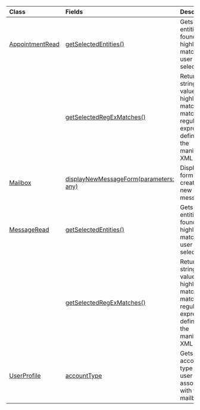 | Class | Fields | Description |
|:---|:---|:---|
|[AppointmentRead](/javascript/api/outlook/outlook.appointmentread)|[getSelectedEntities()](/javascript/api/outlook/outlook.appointmentread#outlook-office-appointmentread-getselectedentities-member(1))|Gets the entities found in a highlighted match a user has selected.|
||[getSelectedRegExMatches()](/javascript/api/outlook/outlook.appointmentread#outlook-office-appointmentread-getselectedregexmatches-member(1))|Returns string values in a highlighted match that match the regular expressions defined in the manifest XML file.|
|[Mailbox](/javascript/api/outlook/outlook.mailbox)|[displayNewMessageForm(parameters: any)](/javascript/api/outlook/outlook.mailbox#outlook-office-mailbox-displaynewmessageform-member(1))|Displays a form for creating a new message.|
|[MessageRead](/javascript/api/outlook/outlook.messageread)|[getSelectedEntities()](/javascript/api/outlook/outlook.messageread#outlook-office-messageread-getselectedentities-member(1))|Gets the entities found in a highlighted match a user has selected.|
||[getSelectedRegExMatches()](/javascript/api/outlook/outlook.messageread#outlook-office-messageread-getselectedregexmatches-member(1))|Returns string values in a highlighted match that match the regular expressions defined in the manifest XML file.|
|[UserProfile](/javascript/api/outlook/outlook.userprofile)|[accountType](/javascript/api/outlook/outlook.userprofile#outlook-office-userprofile-accounttype-member)|Gets the account type of the user associated with the mailbox.|
